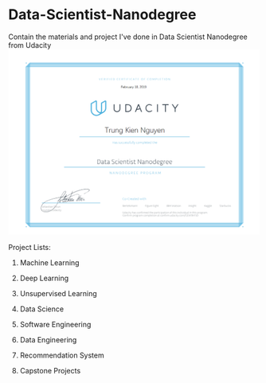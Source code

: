 # Data-Scientist-Nanodegree
Contain the materials and project I've done in Data Scientist Nanodegree from Udacity
![Certificate](Trung_Kien_Nguyen_Certificate.png)

Project Lists:

1. Machine Learning

2. Deep Learning

3. Unsupervised Learning

4. Data Science

5. Software Engineering 

6. Data Engineering

7. Recommendation System 

8. Capstone Projects
